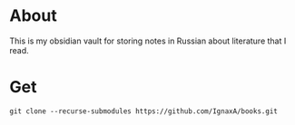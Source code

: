 # About
This is my obsidian vault for storing notes in Russian about literature that I read.

# Get
`git clone --recurse-submodules https://github.com/IgnaxA/books.git`


